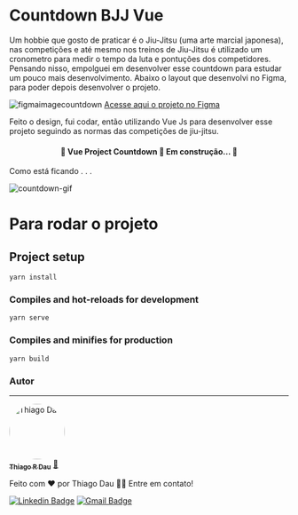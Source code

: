 # Countdown BJJ Vue

Um hobbie que gosto de praticar é o Jiu-Jitsu (uma arte marcial japonesa), nas competições e até mesmo nos treinos de Jiu-Jitsu é utilizado um cronometro para medir o tempo da luta e pontuções dos competidores. Pensando nisso, empolguei em desenvolver esse countdown para estudar um pouco mais desenvolvimento.
Abaixo o layout que desenvolvi no Figma, para poder depois desenvolver o projeto.

![figmaimagecountdown](https://user-images.githubusercontent.com/26436413/110834676-36138c00-8274-11eb-9bd0-8b2e42ab5698.jpg)
[Acesse aqui o projeto no Figma](https://www.figma.com/proto/pb6Vbvyh9ZIQ9ykg1hjBfB/Countdown-JJ?node-id=0%3A3&frame-preset-name=Desktop&scaling=min-zoom)

Feito o design, fui codar, então utilizando Vue Js para desenvolver esse projeto seguindo as normas das competições de jiu-jitsu.

<h4 align="center"> 
	🚧  Vue Project Countdown 🚀 Em construção...  🚧	
</h4>
<p>Como está ficando . . . </p>

![countdown-gif](https://user-images.githubusercontent.com/26436413/110866194-23607d80-829b-11eb-8122-7929ee398bc4.gif)

# Para rodar o projeto

## Project setup
```
yarn install
```

### Compiles and hot-reloads for development
```
yarn serve
```

### Compiles and minifies for production
```
yarn build
```

### Autor
---

<a href="https://github.com/thiagodau">
 <img style="border-radius: 50%;" src="https://avatars.githubusercontent.com/u/26436413?v=4" width="100px;" alt="Thiago Dau"/>
 <br />
 <sub><b>Thiago R Dau</b></sub></a> <a href="https://github.com/thiagodau" title="GitHub Thiago">🚀</a>


Feito com ❤️ por Thiago Dau 👋🏽 Entre em contato!

[![Linkedin Badge](https://img.shields.io/badge/-Thiago-blue?style=flat-square&logo=Linkedin&logoColor=white&link=https://www.linkedin.com/in/thiagorodriguesdau/)](https://www.linkedin.com/in/thiagorodriguesdau/) 
[![Gmail Badge](https://img.shields.io/badge/-thiagorodriguesdau@gmail.com-c14438?style=flat-square&logo=Gmail&logoColor=white&link=mailto:thiagorodriguesdau@gmail.com)](mailto:thiagorodriguesdau@gmail.com)
